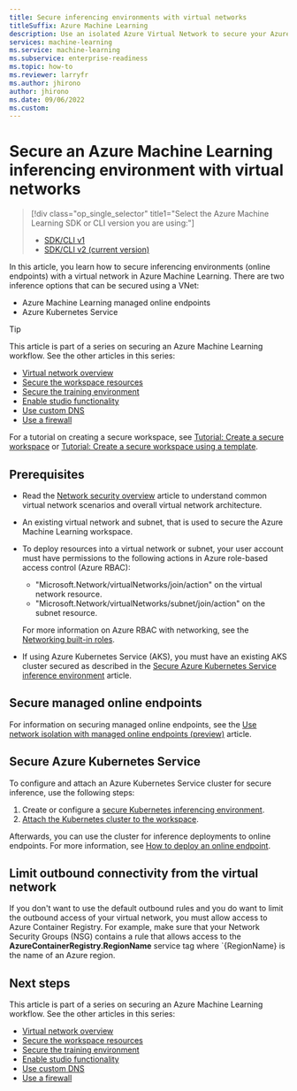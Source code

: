 ```yaml
---
title: Secure inferencing environments with virtual networks
titleSuffix: Azure Machine Learning
description: Use an isolated Azure Virtual Network to secure your Azure Machine Learning inferencing environment.
services: machine-learning
ms.service: machine-learning
ms.subservice: enterprise-readiness
ms.topic: how-to
ms.reviewer: larryfr
ms.author: jhirono
author: jhirono
ms.date: 09/06/2022
ms.custom: 
---
```


# Secure an Azure Machine Learning inferencing environment with virtual networks

> [!div class="op_single_selector" title1="Select the Azure Machine Learning SDK or CLI version you are using:"]
> * [SDK/CLI v1](v1/how-to-secure-inferencing-vnet.md)
> * [SDK/CLI v2 (current version)](how-to-secure-inferencing-vnet.md)

In this article, you learn how to secure inferencing environments (online endpoints) with a virtual network in Azure Machine Learning. There are two inference options that can be secured using a VNet:

* Azure Machine Learning managed online endpoints
* Azure Kubernetes Service 

> [!TIP]
> This article is part of a series on securing an Azure Machine Learning workflow. See the other articles in this series:
>
> * [Virtual network overview](how-to-network-security-overview.md)
> * [Secure the workspace resources](how-to-secure-workspace-vnet.md)
> * [Secure the training environment](how-to-secure-training-vnet.md)
> * [Enable studio functionality](how-to-enable-studio-virtual-network.md)
> * [Use custom DNS](how-to-custom-dns.md)
> * [Use a firewall](how-to-access-azureml-behind-firewall.md)
>
> For a tutorial on creating a secure workspace, see [Tutorial: Create a secure workspace](tutorial-create-secure-workspace.md) or [Tutorial: Create a secure workspace using a template](tutorial-create-secure-workspace-template.md).

## Prerequisites

+ Read the [Network security overview](how-to-network-security-overview.md) article to understand common virtual network scenarios and overall virtual network architecture.

+ An existing virtual network and subnet, that is used to secure the Azure Machine Learning workspace.

+ To deploy resources into a virtual network or subnet, your user account must have permissions to the following actions in Azure role-based access control (Azure RBAC):

    - "Microsoft.Network/virtualNetworks/join/action" on the virtual network resource.
    - "Microsoft.Network/virtualNetworks/subnet/join/action" on the subnet resource.

    For more information on Azure RBAC with networking, see the [Networking built-in roles](../role-based-access-control/built-in-roles.md#networking).

+ If using Azure Kubernetes Service (AKS), you must have an existing AKS cluster secured as described in the [Secure Azure Kubernetes Service inference environment](how-to-secure-kubernetes-inferencing-environment.md) article.

## Secure managed online endpoints

For information on securing managed online endpoints, see the [Use network isolation with managed online endpoints (preview)](how-to-secure-online-endpoint.md) article.

## Secure Azure Kubernetes Service

To configure and attach an Azure Kubernetes Service cluster for secure inference, use the following steps:

1. Create or configure a [secure Kubernetes inferencing environment](how-to-secure-kubernetes-inferencing-environment.md).
1. [Attach the Kubernetes cluster to the workspace](how-to-attach-kubernetes-anywhere.md).

Afterwards, you can use the cluster for inference deployments to online endpoints. For more information, see [How to deploy an online endpoint](how-to-deploy-managed-online-endpoints.md).

## Limit outbound connectivity from the virtual network

If you don't want to use the default outbound rules and you do want to limit the outbound access of your virtual network, you must allow access to Azure Container Registry. For example, make sure that your Network Security Groups (NSG) contains a rule that allows access to the __AzureContainerRegistry.RegionName__ service tag where `{RegionName} is the name of an Azure region.

## Next steps

This article is part of a series on securing an Azure Machine Learning workflow. See the other articles in this series:

* [Virtual network overview](how-to-network-security-overview.md)
* [Secure the workspace resources](how-to-secure-workspace-vnet.md)
* [Secure the training environment](how-to-secure-training-vnet.md)
* [Enable studio functionality](how-to-enable-studio-virtual-network.md)
* [Use custom DNS](how-to-custom-dns.md)
* [Use a firewall](how-to-access-azureml-behind-firewall.md)